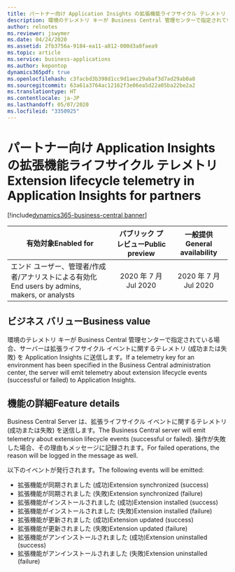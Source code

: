 ```yaml
---
title: パートナー向け Application Insights の拡張機能ライフサイクル テレメトリ
description: 環境のテレメトリ キーが Business Central 管理センターで指定されている場合、サーバーは拡張ライフサイクル イベントに関するテレメトリ (成功または失敗) を Application Insights に送信します。
author: relnotes
ms.reviewer: jswymer
ms.date: 04/24/2020
ms.assetid: 2fb3756a-9184-ea11-a812-000d3a8faea9
ms.topic: article
ms.service: business-applications
ms.author: kepontop
dynamics365pdf: true
ms.openlocfilehash: c3facbd3b398d1cc9d1aec29abaf3d7ad29ab0a8
ms.sourcegitcommit: 63a61a3764ac12162f3e06ea5d22a05ba22be2a2
ms.translationtype: HT
ms.contentlocale: ja-JP
ms.lasthandoff: 05/07/2020
ms.locfileid: "3350925"
---
```

# <a name="extension-lifecycle-telemetry-in-application-insights-for-partners"></a><span data-ttu-id="ba302-103">パートナー向け Application Insights の拡張機能ライフサイクル テレメトリ</span><span class="sxs-lookup"><span data-stu-id="ba302-103">Extension lifecycle telemetry in Application Insights for partners</span></span>
[!include[dynamics365-business-central banner](../includes/dynamics365-business-central.md)]

| <span data-ttu-id="ba302-104">有効対象</span><span class="sxs-lookup"><span data-stu-id="ba302-104">Enabled for</span></span>    |  <span data-ttu-id="ba302-105">パブリック プレビュー</span><span class="sxs-lookup"><span data-stu-id="ba302-105">Public preview</span></span> | <span data-ttu-id="ba302-106">一般提供</span><span class="sxs-lookup"><span data-stu-id="ba302-106">General availability</span></span> | 
| ---------- | :----------: |:----------: |
|<span data-ttu-id="ba302-107">エンド ユーザー、管理者/作成者/アナリストによる有効化</span><span class="sxs-lookup"><span data-stu-id="ba302-107">End users by admins, makers, or analysts</span></span>|<span data-ttu-id="ba302-108">2020 年 7 月</span><span class="sxs-lookup"><span data-stu-id="ba302-108">Jul 2020</span></span>| <span data-ttu-id="ba302-109">2020 年 7 月</span><span class="sxs-lookup"><span data-stu-id="ba302-109">Jul 2020</span></span>|


## <a name="business-value"></a><span data-ttu-id="ba302-110">ビジネス バリュー</span><span class="sxs-lookup"><span data-stu-id="ba302-110">Business value</span></span>
<span data-ttu-id="ba302-111">環境のテレメトリ キーが Business Central 管理センターで指定されている場合、サーバーは拡張ライフサイクル イベントに関するテレメトリ (成功または失敗) を Application Insights に送信します。</span><span class="sxs-lookup"><span data-stu-id="ba302-111">If a telemetry key for an environment has been specified in the Business Central administration center, the server will emit telemetry about extension lifecycle events (successful or failed) to Application Insights.</span></span>


## <a name="feature-details"></a><span data-ttu-id="ba302-112">機能の詳細</span><span class="sxs-lookup"><span data-stu-id="ba302-112">Feature details</span></span>
<!--feature detail start -->
<span data-ttu-id="ba302-113">Business Central Server は、拡張ライフサイクル イベントに関するテレメトリ (成功または失敗) を送信します。</span><span class="sxs-lookup"><span data-stu-id="ba302-113">The Business Central server will emit telemetry about extension lifecycle events (successful or failed).</span></span> <span data-ttu-id="ba302-114">操作が失敗した場合、その理由もメッセージに記録されます。</span><span class="sxs-lookup"><span data-stu-id="ba302-114">For failed operations, the reason will be logged in the message as well.</span></span> 

<span data-ttu-id="ba302-115">以下のイベントが発行されます。</span><span class="sxs-lookup"><span data-stu-id="ba302-115">The following events will be emitted:</span></span>

- <span data-ttu-id="ba302-116">拡張機能が同期されました (成功)</span><span class="sxs-lookup"><span data-stu-id="ba302-116">Extension synchronized (success)</span></span>
- <span data-ttu-id="ba302-117">拡張機能が同期されました (失敗)</span><span class="sxs-lookup"><span data-stu-id="ba302-117">Extension synchronized (failure)</span></span>
- <span data-ttu-id="ba302-118">拡張機能がインストールされました (成功)</span><span class="sxs-lookup"><span data-stu-id="ba302-118">Extension installed (success)</span></span>
- <span data-ttu-id="ba302-119">拡張機能がインストールされました (失敗)</span><span class="sxs-lookup"><span data-stu-id="ba302-119">Extension installed (failure)</span></span>
- <span data-ttu-id="ba302-120">拡張機能が更新されました (成功)</span><span class="sxs-lookup"><span data-stu-id="ba302-120">Extension updated (success)</span></span>
- <span data-ttu-id="ba302-121">拡張機能が更新されました (失敗)</span><span class="sxs-lookup"><span data-stu-id="ba302-121">Extension updated (failure)</span></span>
- <span data-ttu-id="ba302-122">拡張機能がアンインストールされました (成功)</span><span class="sxs-lookup"><span data-stu-id="ba302-122">Extension uninstalled (success)</span></span>
- <span data-ttu-id="ba302-123">拡張機能がアンインストールされました (失敗)</span><span class="sxs-lookup"><span data-stu-id="ba302-123">Extension uninstalled (failure)</span></span>
<!--feature detail end -->









